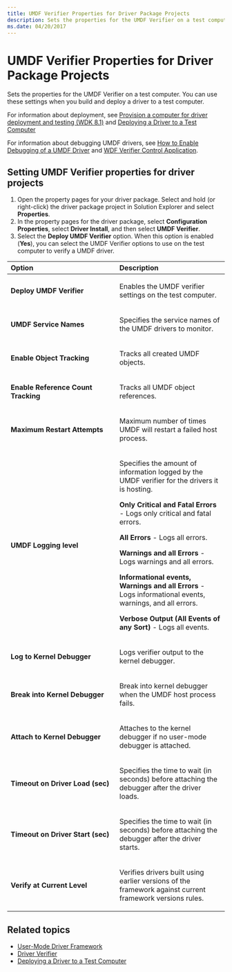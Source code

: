 ```yaml
---
title: UMDF Verifier Properties for Driver Package Projects
description: Sets the properties for the UMDF Verifier on a test computer. You can use these settings when you build and deploy a driver to a test computer.
ms.date: 04/20/2017
---
```


# UMDF Verifier Properties for Driver Package Projects

Sets the properties for the UMDF Verifier on a test computer. You can use these settings when you build and deploy a driver to a test computer.

For information about deployment, see [Provision a computer for driver deployment and testing (WDK 8.1)](../gettingstarted/provision-a-target-computer-wdk-8-1.md) and [Deploying a Driver to a Test Computer](deploying-a-driver-to-a-test-computer.md)

For information about debugging UMDF drivers, see [How to Enable Debugging of a UMDF Driver](../wdf/enabling-a-debugger.md) and [WDF Verifier Control Application](../devtest/wdf-verifier-control-application.md).

## <span id="Setting_UMDF_Verifier_properties_for_driver_projects"></span><span id="setting_umdf_verifier_properties_for_driver_projects"></span><span id="SETTING_UMDF_VERIFIER_PROPERTIES_FOR_DRIVER_PROJECTS"></span>Setting UMDF Verifier properties for driver projects


1.  Open the property pages for your driver package. Select and hold (or right-click) the driver package project in Solution Explorer and select **Properties**.
2.  In the property pages for the driver package, select **Configuration Properties**, select **Driver Install**, and then select **UMDF Verifier**.
3.  Select the **Deploy UMDF Verifier** option. When this option is enabled (**Yes**), you can select the UMDF Verifier options to use on the test computer to verify a UMDF driver.

<table>
<colgroup>
<col width="50%" />
<col width="50%" />
</colgroup>
<thead>
<tr class="header">
<th align="left">Option</th>
<th align="left">Description</th>
</tr>
</thead>
<tbody>
<tr class="odd">
<td align="left"><p><span id="_Deploy_UMDF_Verifier"></span><span id="_deploy_umdf_verifier"></span><span id="_DEPLOY_UMDF_VERIFIER"></span> <strong>Deploy UMDF Verifier</strong></p></td>
<td align="left"><p>Enables the UMDF verifier settings on the test computer.</p></td>
</tr>
<tr class="even">
<td align="left"><p><span id="UMDF_Service_Names"></span><span id="umdf_service_names"></span><span id="UMDF_SERVICE_NAMES"></span><strong>UMDF Service Names</strong></p></td>
<td align="left"><p>Specifies the service names of the UMDF drivers to monitor.</p></td>
</tr>
<tr class="odd">
<td align="left"><p><span id="Enable_Object_Tracking"></span><span id="enable_object_tracking"></span><span id="ENABLE_OBJECT_TRACKING"></span><strong>Enable Object Tracking</strong></p></td>
<td align="left"><p>Tracks all created UMDF objects.</p></td>
</tr>
<tr class="even">
<td align="left"><p><span id="Enable_Reference_Count_Tracking"></span><span id="enable_reference_count_tracking"></span><span id="ENABLE_REFERENCE_COUNT_TRACKING"></span><strong>Enable Reference Count Tracking</strong></p></td>
<td align="left"><p>Tracks all UMDF object references.</p></td>
</tr>
<tr class="odd">
<td align="left"><p><span id="Maximum_Restart_Attempts"></span><span id="maximum_restart_attempts"></span><span id="MAXIMUM_RESTART_ATTEMPTS"></span><strong>Maximum Restart Attempts</strong></p></td>
<td align="left"><p>Maximum number of times UMDF will restart a failed host process.</p></td>
</tr>
<tr class="even">
<td align="left"><p><span id="UMDF_Logging_level"></span><span id="umdf_logging_level"></span><span id="UMDF_LOGGING_LEVEL"></span><strong>UMDF Logging level</strong></p></td>
<td align="left"><p>Specifies the amount of information logged by the UMDF verifier for the drivers it is hosting.</p>
<p><strong>Only Critical and Fatal Errors</strong> - Logs only critical and fatal errors.</p>
<p><strong>All Errors</strong> - Logs all errors.</p>
<p><strong>Warnings and all Errors</strong> - Logs warnings and all errors.</p>
<p><strong>Informational events, Warnings and all Errors</strong> - Logs informational events, warnings, and all errors.</p>
<p><strong>Verbose Output (All Events of any Sort)</strong> - Logs all events.</p></td>
</tr>
<tr class="odd">
<td align="left"><p><span id="Log_to_Kernel_Debugger"></span><span id="log_to_kernel_debugger"></span><span id="LOG_TO_KERNEL_DEBUGGER"></span><strong>Log to Kernel Debugger</strong></p></td>
<td align="left"><p>Logs verifier output to the kernel debugger.</p></td>
</tr>
<tr class="even">
<td align="left"><p><span id="Break_into_Kernel_Debugger"></span><span id="break_into_kernel_debugger"></span><span id="BREAK_INTO_KERNEL_DEBUGGER"></span><strong>Break into Kernel Debugger</strong></p></td>
<td align="left"><p>Break into kernel debugger when the UMDF host process fails.</p></td>
</tr>
<tr class="odd">
<td align="left"><p><span id="Attach_to_Kernel_Debugger"></span><span id="attach_to_kernel_debugger"></span><span id="ATTACH_TO_KERNEL_DEBUGGER"></span><strong>Attach to Kernel Debugger</strong></p></td>
<td align="left"><p>Attaches to the kernel debugger if no user-mode debugger is attached.</p></td>
</tr>
<tr class="even">
<td align="left"><p><span id="Timeout_on_Driver_Load__sec_"></span><span id="timeout_on_driver_load__sec_"></span><span id="TIMEOUT_ON_DRIVER_LOAD__SEC_"></span><strong>Timeout on Driver Load (sec)</strong></p></td>
<td align="left"><p>Specifies the time to wait (in seconds) before attaching the debugger after the driver loads.</p></td>
</tr>
<tr class="odd">
<td align="left"><p><span id="Timeout_on_Driver_Start__sec_"></span><span id="timeout_on_driver_start__sec_"></span><span id="TIMEOUT_ON_DRIVER_START__SEC_"></span><strong>Timeout on Driver Start (sec)</strong></p></td>
<td align="left"><p>Specifies the time to wait (in seconds) before attaching the debugger after the driver starts.</p></td>
</tr>
<tr class="even">
<td align="left"><p><span id="Verify_at_Current_Level"></span><span id="verify_at_current_level"></span><span id="VERIFY_AT_CURRENT_LEVEL"></span><strong>Verify at Current Level</strong></p></td>
<td align="left"><p>Verifies drivers built using earlier versions of the framework against current framework versions rules.</p></td>
</tr>
</tbody>
</table>

 

## <span id="related_topics"></span>Related topics


* [User-Mode Driver Framework](../wdf/index.md)
* [Driver Verifier](../devtest/driver-verifier.md)
* [Deploying a Driver to a Test Computer](deploying-a-driver-to-a-test-computer.md)
 

